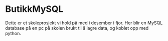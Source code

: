 # ButikkMySQL
Dette er et skoleprosjekt vi hold på med i desember i fjor. Her blir en MySQL database på en pc på skolen brukt til å lagre data, og koblet opp med python.
